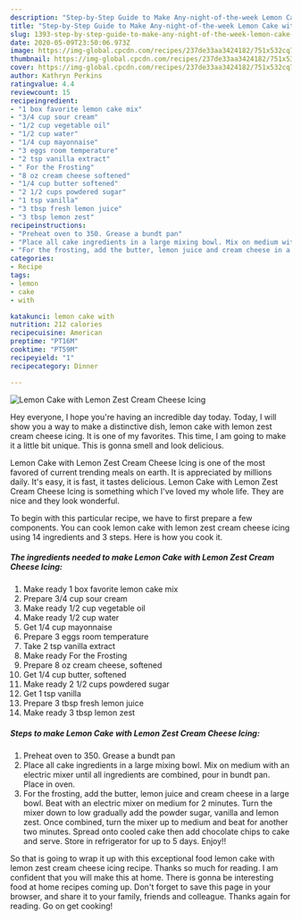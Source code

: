 ```yaml
---
description: "Step-by-Step Guide to Make Any-night-of-the-week Lemon Cake with Lemon Zest Cream Cheese Icing"
title: "Step-by-Step Guide to Make Any-night-of-the-week Lemon Cake with Lemon Zest Cream Cheese Icing"
slug: 1393-step-by-step-guide-to-make-any-night-of-the-week-lemon-cake-with-lemon-zest-cream-cheese-icing
date: 2020-05-09T23:50:06.973Z
image: https://img-global.cpcdn.com/recipes/237de33aa3424182/751x532cq70/lemon-cake-with-lemon-zest-cream-cheese-icing-recipe-main-photo.jpg
thumbnail: https://img-global.cpcdn.com/recipes/237de33aa3424182/751x532cq70/lemon-cake-with-lemon-zest-cream-cheese-icing-recipe-main-photo.jpg
cover: https://img-global.cpcdn.com/recipes/237de33aa3424182/751x532cq70/lemon-cake-with-lemon-zest-cream-cheese-icing-recipe-main-photo.jpg
author: Kathryn Perkins
ratingvalue: 4.4
reviewcount: 15
recipeingredient:
- "1 box favorite lemon cake mix"
- "3/4 cup sour cream"
- "1/2 cup vegetable oil"
- "1/2 cup water"
- "1/4 cup mayonnaise"
- "3 eggs room temperature"
- "2 tsp vanilla extract"
- " For the Frosting"
- "8 oz cream cheese softened"
- "1/4 cup butter softened"
- "2 1/2 cups powdered sugar"
- "1 tsp vanilla"
- "3 tbsp fresh lemon juice"
- "3 tbsp lemon zest"
recipeinstructions:
- "Preheat oven to 350. Grease a bundt pan"
- "Place all cake ingredients in a large mixing bowl. Mix on medium with an electric mixer until all ingredients are combined, pour in bundt pan. Place in oven."
- "For the frosting, add the butter, lemon juice and cream cheese in a large bowl. Beat with an electric mixer on medium for 2 minutes. Turn the mixer down to low gradually add the powder sugar, vanilla and lemon zest. Once combined, turn the mixer up to medium and beat for another two minutes. Spread onto cooled cake then add chocolate chips to cake and serve. Store in refrigerator for up to 5 days. Enjoy!!"
categories:
- Recipe
tags:
- lemon
- cake
- with

katakunci: lemon cake with 
nutrition: 212 calories
recipecuisine: American
preptime: "PT16M"
cooktime: "PT59M"
recipeyield: "1"
recipecategory: Dinner

---
```



![Lemon Cake with Lemon Zest Cream Cheese Icing](https://img-global.cpcdn.com/recipes/237de33aa3424182/751x532cq70/lemon-cake-with-lemon-zest-cream-cheese-icing-recipe-main-photo.jpg)

Hey everyone, I hope you're having an incredible day today. Today, I will show you a way to make a distinctive dish, lemon cake with lemon zest cream cheese icing. It is one of my favorites. This time, I am going to make it a little bit unique. This is gonna smell and look delicious.

Lemon Cake with Lemon Zest Cream Cheese Icing is one of the most favored of current trending meals on earth. It is appreciated by millions daily. It's easy, it is fast, it tastes delicious. Lemon Cake with Lemon Zest Cream Cheese Icing is something which I've loved my whole life. They are nice and they look wonderful.




To begin with this particular recipe, we have to first prepare a few components. You can cook lemon cake with lemon zest cream cheese icing using 14 ingredients and 3 steps. Here is how you cook it.

<!--inarticleads1-->

##### The ingredients needed to make Lemon Cake with Lemon Zest Cream Cheese Icing:

1. Make ready 1 box favorite lemon cake mix
1. Prepare 3/4 cup sour cream
1. Make ready 1/2 cup vegetable oil
1. Make ready 1/2 cup water
1. Get 1/4 cup mayonnaise
1. Prepare 3 eggs room temperature
1. Take 2 tsp vanilla extract
1. Make ready  For the Frosting
1. Prepare 8 oz cream cheese, softened
1. Get 1/4 cup butter, softened
1. Make ready 2 1/2 cups powdered sugar
1. Get 1 tsp vanilla
1. Prepare 3 tbsp fresh lemon juice
1. Make ready 3 tbsp lemon zest




<!--inarticleads2-->

##### Steps to make Lemon Cake with Lemon Zest Cream Cheese Icing:

1. Preheat oven to 350. Grease a bundt pan
1. Place all cake ingredients in a large mixing bowl. Mix on medium with an electric mixer until all ingredients are combined, pour in bundt pan. Place in oven.
1. For the frosting, add the butter, lemon juice and cream cheese in a large bowl. Beat with an electric mixer on medium for 2 minutes. Turn the mixer down to low gradually add the powder sugar, vanilla and lemon zest. Once combined, turn the mixer up to medium and beat for another two minutes. Spread onto cooled cake then add chocolate chips to cake and serve. Store in refrigerator for up to 5 days. Enjoy!!




So that is going to wrap it up with this exceptional food lemon cake with lemon zest cream cheese icing recipe. Thanks so much for reading. I am confident that you will make this at home. There is gonna be interesting food at home recipes coming up. Don't forget to save this page in your browser, and share it to your family, friends and colleague. Thanks again for reading. Go on get cooking!
